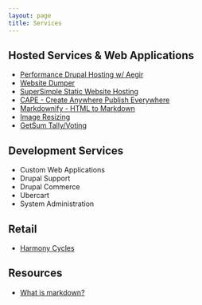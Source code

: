 ```yaml
---
layout: page
title: Services
---
```


## Hosted Services & Web Applications
* [Performance Drupal Hosting w/ Aegir](http://www.drupalcluster.com)
* [Website Dumper](http://www.websitedumper.com)
* [SuperSimple Static Website Hosting](http://www.supersimple.co)
* [CAPE - Create Anywhere Publish Everywhere](http://www.cape.io)
* [Markdownify - HTML to Markdown](http://www.markdownify.com)
* [Image Resizing](http://img.labori.us)
* [GetSum Tally/Voting](http://www.getsum.net)

## Development Services

* Custom Web Applications
* Drupal Support
* Drupal Commerce
* Ubercart
* System Administration

## Retail

* [Harmony Cycles](http://www.harmonycycles.com)

## Resources

* [What is markdown?](https://github.com/sundaysenergy/whatismarkdown/blob/master/README.md)